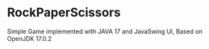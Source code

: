 # RockPaperScissors
Simple Game implemented with JAVA 17 and JavaSwing UI, 
Based on OpenJDK 17.0.2
